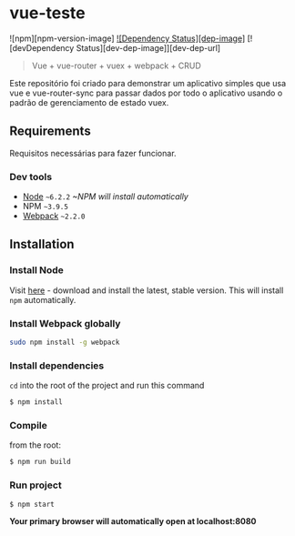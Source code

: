 # vue-teste

![npm][npm-version-image]
[![Dependency Status][dep-image]][dep-url]
[![devDependency Status][dev-dep-image]][dev-dep-url]

> Vue + vue-router + vuex + webpack + CRUD

Este repositório foi criado para demonstrar um aplicativo simples que usa vue e vue-router-sync para passar dados por todo o aplicativo usando o padrão de gerenciamento de estado vuex.

## Requirements
Requisitos necessárias para fazer funcionar.

### Dev tools
* [Node](https://nodejs.org/en/) `~6.2.2` *~NPM will install automatically*
* NPM `~3.9.5`
* [Webpack](https://webpack.github.io/) `~2.2.0`

## Installation
### Install Node
Visit [here](https://nodejs.org/en/) - download and install the latest, stable version.
This will install `npm` automatically.

### Install Webpack globally
```sh
sudo npm install -g webpack
```

### Install dependencies
`cd` into the root of the project and run this command
```sh
$ npm install
```

### Compile
from the root:
```sh
$ npm run build
```

### Run project
```sh
$ npm start
```
**Your primary browser will automatically open at localhost:8080**

[dep-url]: https://david-dm.org/JFusco/vue-router-vuex-example